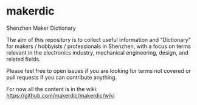 # makerdic
Shenzhen Maker Dictionary

The aim of this repository is to collect useful information and "Dictionary" for makers / hobbyists / professionals in Shenzhen, with a focus on terms relevant in the electronics industry, mechanical engineering, design, and related fields.

Please feel free to open issues if you are looking for terms not covered or pull requests if you can contribute anything.

For now all the content is in the wiki: https://github.com/makerdic/makerdic/wiki

